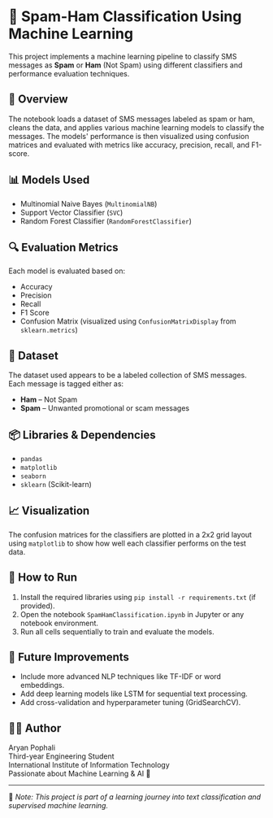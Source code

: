 # 📧 Spam-Ham Classification Using Machine Learning

This project implements a machine learning pipeline to classify SMS messages as **Spam** or **Ham** (Not Spam) using different classifiers and performance evaluation techniques.

## 🚀 Overview

The notebook loads a dataset of SMS messages labeled as spam or ham, cleans the data, and applies various machine learning models to classify the messages. The models' performance is then visualized using confusion matrices and evaluated with metrics like accuracy, precision, recall, and F1-score.

## 📊 Models Used

- Multinomial Naive Bayes (`MultinomialNB`)
- Support Vector Classifier (`SVC`)
- Random Forest Classifier (`RandomForestClassifier`)

## 🔍 Evaluation Metrics

Each model is evaluated based on:

- Accuracy
- Precision
- Recall
- F1 Score
- Confusion Matrix (visualized using `ConfusionMatrixDisplay` from `sklearn.metrics`)

## 🧪 Dataset

The dataset used appears to be a labeled collection of SMS messages. Each message is tagged either as:
- **Ham** – Not Spam
- **Spam** – Unwanted promotional or scam messages

## 📦 Libraries & Dependencies

- `pandas`
- `matplotlib`
- `seaborn`
- `sklearn` (Scikit-learn)

## 📈 Visualization

The confusion matrices for the classifiers are plotted in a 2x2 grid layout using `matplotlib` to show how well each classifier performs on the test data.

## 📌 How to Run

1. Install the required libraries using `pip install -r requirements.txt` (if provided).
2. Open the notebook `SpamHamClassification.ipynb` in Jupyter or any notebook environment.
3. Run all cells sequentially to train and evaluate the models.

## 🧠 Future Improvements

- Include more advanced NLP techniques like TF-IDF or word embeddings.
- Add deep learning models like LSTM for sequential text processing.
- Add cross-validation and hyperparameter tuning (GridSearchCV).

## 👨‍💻 Author

Aryan Pophali  
Third-year Engineering Student  
International Institute of Information Technology  
Passionate about Machine Learning & AI 🚀

---

📌 *Note: This project is part of a learning journey into text classification and supervised machine learning.*
